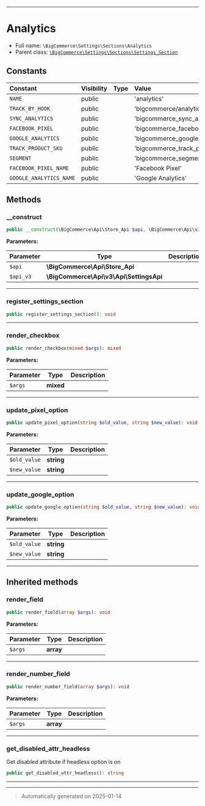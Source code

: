 ***

# Analytics





* Full name: `\BigCommerce\Settings\Sections\Analytics`
* Parent class: [`\BigCommerce\Settings\Sections\Settings_Section`](./classes/BigCommerce/Settings/Sections/Settings_Section.md)


## Constants

| Constant | Visibility | Type | Value |
|:---------|:-----------|:-----|:------|
|`NAME`|public| |&#039;analytics&#039;|
|`TRACK_BY_HOOK`|public| |&#039;bigcommerce/analytics/track_by&#039;|
|`SYNC_ANALYTICS`|public| |&#039;bigcommerce_sync_analytics&#039;|
|`FACEBOOK_PIXEL`|public| |&#039;bigcommerce_facebook_pixel_id&#039;|
|`GOOGLE_ANALYTICS`|public| |&#039;bigcommerce_google_analytics_id&#039;|
|`TRACK_PRODUCT_SKU`|public| |&#039;bigcommerce_track_product_sku&#039;|
|`SEGMENT`|public| |&#039;bigcommerce_segment_key&#039;|
|`FACEBOOK_PIXEL_NAME`|public| |&#039;Facebook Pixel&#039;|
|`GOOGLE_ANALYTICS_NAME`|public| |&#039;Google Analytics&#039;|


## Methods


### __construct



```php
public __construct(\BigCommerce\Api\Store_Api $api, \BigCommerce\Api\v3\Api\SettingsApi $api_v3): mixed
```








**Parameters:**

| Parameter | Type | Description |
|-----------|------|-------------|
| `$api` | **\BigCommerce\Api\Store_Api** |  |
| `$api_v3` | **\BigCommerce\Api\v3\Api\SettingsApi** |  |





***

### register_settings_section



```php
public register_settings_section(): void
```












***

### render_checkbox



```php
public render_checkbox(mixed $args): mixed
```








**Parameters:**

| Parameter | Type | Description |
|-----------|------|-------------|
| `$args` | **mixed** |  |





***

### update_pixel_option



```php
public update_pixel_option(string $old_value, string $new_value): void
```








**Parameters:**

| Parameter | Type | Description |
|-----------|------|-------------|
| `$old_value` | **string** |  |
| `$new_value` | **string** |  |





***

### update_google_option



```php
public update_google_option(string $old_value, string $new_value): void
```








**Parameters:**

| Parameter | Type | Description |
|-----------|------|-------------|
| `$old_value` | **string** |  |
| `$new_value` | **string** |  |





***


## Inherited methods


### render_field



```php
public render_field(array $args): void
```








**Parameters:**

| Parameter | Type | Description |
|-----------|------|-------------|
| `$args` | **array** |  |





***

### render_number_field



```php
public render_number_field(array $args): void
```








**Parameters:**

| Parameter | Type | Description |
|-----------|------|-------------|
| `$args` | **array** |  |





***

### get_disabled_attr_headless

Get disabled attribute if headless option is on

```php
public get_disabled_attr_headless(): string
```












***


***
> Automatically generated on 2025-01-14
